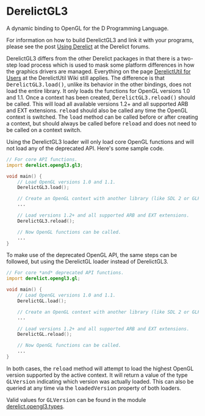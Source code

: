 DerelictGL3
===========

A dynamic binding to OpenGL for the D Programming Language.

For information on how to build DerelictGL3 and link it with your programs, please see the post [Using Derelict][1] at the Derelict forums.

DerelictGL3 differs from the other Derelict packages in that there is a two-step load process which is used to mask some platform differences in how the graphics drivers are managed. Everything on the page [DerelictUtil for Users][2] at the DerelictUtil Wiki still applies. The difference is that <tt>DerelictGL3.load()</tt>, unlike its behavior in the other bindings, does not load the entire library. It only loads the functions for OpenGL versions 1.0 and 1.1. Once a context has been created, <tt>DerelictGL3.reload()</tt> should be called. This will load all available versions 1.2+ and all supported ARB and EXT extensions. <tt>reload</tt> should also be called any time the OpenGL context is switched. The <tt>load</tt> method can be called before or after creating a context, but should always be called before <tt>reload</tt> and does not need to be called on a context switch.

Using the DerelictGL3 loader will only load core OpenGL functions and will not load any of the deprecated API. Here's some sample code.

```D
// For core API functions.
import derelict.opengl3.gl3;

void main() {
    // Load OpenGL versions 1.0 and 1.1.
    DerelictGL3.load();

    // Create an OpenGL context with another library (like SDL 2 or GLFW 3)
    ...

    // Load versions 1.2+ and all supported ARB and EXT extensions.
    DerelictGL3.reload();

    // Now OpenGL functions can be called.
    ...
}
```

To make use of the deprecated OpenGL API, the same steps can be followed, but using the DerelictGL loader instead of DerelictGL3.
```D
// For core *and* deprecated API functions.
import derelict.opengl3.gl;

void main() {
    // Load OpenGL versions 1.0 and 1.1.
    DerelictGL.load();

    // Create an OpenGL context with another library (like SDL 2 or GLFW 3)
    ...

    // Load versions 1.2+ and all supported ARB and EXT extensions.
    DerelictGL.reload();

    // Now OpenGL functions can be called.
    ...
}
```

In both cases, the <tt>reload</tt> method will attempt to load the highest OpenGL version supported by the active context. It will return a value of the type <tt>GLVersion</tt> indicating which version was actually loaded. This can also be queried at any time via the <tt>loadedVersion</tt> property of both loaders.

Valid values for <tt>GLVersion</tt> can be found in the module [derelict.opengl3.types][3].

[1]: http://dblog.aldacron.net/derelict-help/using-derelict/
[2]: https://github.com/DerelictOrg/DerelictUtil/wiki/DerelictUtil-for-Users
[3]: https://github.com/DerelictOrg/DerelictGL3/blob/master/source/derelict/opengl3/types.d#L89


